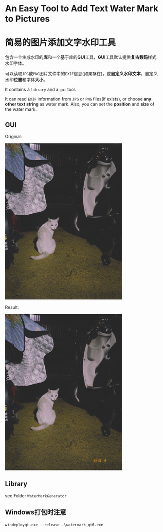 # An Easy Tool to Add Text Water Mark to Pictures

# 简易的图片添加文字水印工具

包含一个生成水印的**库**和一个基于库的**GUI**工具，**GUI**工具默认提供**复古数码**样式水印字体。

可以读取`JPG`或`PNG`图片文件中的`EXIF`信息(如果存在)，或**自定义水印文本**，自定义水印**位置**和字体**大小**。

It contains a `library` and a `gui` tool.

It can read `EXIF` information from `JPG` or `PNG` files(if exists), or choose **any other text string** as water mark. Also, you can set the **position** and **size** of the water mark.



## GUI

Original:

<img src="./doc/test_pic.jpg" alt="test_pic" style="zoom: 50%;" />

Result:

<img src="./doc/result_pic.jpg" alt="result_pic" style="zoom: 50%;" />

## Library

see Folder `WaterMarkGenerator`



## Windows打包时注意

`windeployqt.exe --release .\watermark_qt6.exe`

